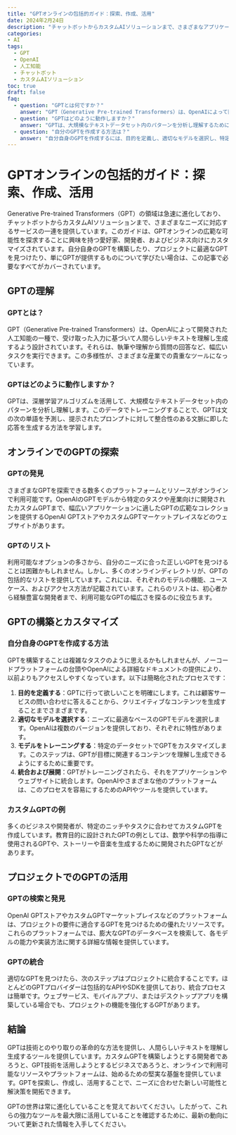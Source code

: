 ```yaml
---
title: "GPTオンラインの包括的ガイド：探索、作成、活用"
date: 2024年2月24日
description: "チャットボットからカスタムAIソリューションまで、さまざまなアプリケーションでGenerative Pre-trained Transformers（GPT）を探索し、作成し、活用するための愛好家、開発者、およびビジネス向けの詳細ガイド。"
categories:
- AI
tags:
  - GPT
  - OpenAI
  - 人工知能
  - チャットボット
  - カスタムAIソリューション
toc: true
draft: false
faq:
  - question: "GPTとは何ですか？"
    answer: "GPT（Generative Pre-trained Transformers）は、OpenAIによって開発された人工知能の一種で、受け取った入力に基づいて人間らしいテキストを理解し生成するよう設計されています。"
  - question: "GPTはどのように動作しますか？"
    answer: "GPTは、大規模なテキストデータセット内のパターンを分析し理解するために深層学習アルゴリズムを活用します。このデータでトレーニングすることで、GPTは文の次の単語を予測して、整合性のある応答を生成する方法を学習します。"
  - question: "自分のGPTを作成する方法は？"
    answer: "自分自身のGPTを作成するには、目的を定義し、適切なモデルを選択し、特定のデータセットでモデルをトレーニングし、カスタマイズされたGPTをアプリケーションまたはウェブサイトに統合および展開する必要があります。"
---
```

# GPTオンラインの包括的ガイド：探索、作成、活用

Generative Pre-trained Transformers（GPT）の領域は急速に進化しており、チャットボットからカスタムAIソリューションまで、さまざまなニーズに対応するサービスの一連を提供しています。このガイドは、GPTオンラインの広範な可能性を探求することに興味を持つ愛好家、開発者、およびビジネス向けにカスタマイズされています。自分自身のGPTを構築したり、プロジェクトに最適なGPTを見つけたり、単にGPTが提供するものについて学びたい場合は、この記事で必要なすべてがカバーされています。

## **GPTの理解**

### **GPTとは？**

GPT（Generative Pre-trained Transformers）は、OpenAIによって開発された人工知能の一種で、受け取った入力に基づいて人間らしいテキストを理解し生成するよう設計されています。それらは、執筆や理解から質問の回答など、幅広いタスクを実行できます。この多様性が、さまざまな産業での貴重なツールになっています。

### **GPTはどのように動作しますか？**

GPTは、深層学習アルゴリズムを活用して、大規模なテキストデータセット内のパターンを分析し理解します。このデータでトレーニングすることで、GPTは文の次の単語を予測し、提示されたプロンプトに対して整合性のある文脈に即した応答を生成する方法を学習します。

## **オンラインでのGPTの探索**

### **GPTの発見**

さまざまなGPTを探索できる数多くのプラットフォームとリソースがオンラインで利用可能です。OpenAIのGPTモデルから特定のタスクや産業向けに開発されたカスタムGPTまで、幅広いアプリケーションに適したGPTの広範なコレクションを提供するOpenAI GPTストアやカスタムGPTマーケットプレイスなどのウェブサイトがあります。

### **GPTのリスト**

利用可能なオプションの多さから、自分のニーズに合った正しいGPTを見つけることは困難かもしれません。しかし、多くのオンラインディレクトリが、GPTの包括的なリストを提供しています。これには、それぞれのモデルの機能、ユースケース、およびアクセス方法が記載されています。これらのリストは、初心者から経験豊富な開発者まで、利用可能なGPTの幅広さを探るのに役立ちます。

## **GPTの構築とカスタマイズ**

### **自分自身のGPTを作成する方法**

GPTを構築することは複雑なタスクのように思えるかもしれませんが、ノーコードプラットフォームの台頭やOpenAIによる詳細なドキュメントの提供により、以前よりもアクセスしやすくなっています。以下は簡略化されたプロセスです：

1. **目的を定義する**：GPTに行って欲しいことを明確にします。これは顧客サービスの問い合わせに答えることから、クリエイティブなコンテンツを生成することまでさまざまです。
2. **適切なモデルを選択する**：ニーズに最適なベースのGPTモデルを選択します。OpenAIは複数のバージョンを提供しており、それぞれに特性があります。
3. **モデルをトレーニングする**：特定のデータセットでGPTをカスタマイズします。このステップは、GPTが目標に関連するコンテンツを理解し生成できるようにするために重要です。
4. **統合および展開**：GPTがトレーニングされたら、それをアプリケーションやウェブサイトに統合します。OpenAIやさまざまな他のプラットフォームは、このプロセスを容易にするためのAPIやツールを提供しています。

### **カスタムGPTの例**

多くのビジネスや開発者が、特定のニッチやタスクに合わせてカスタムGPTを作成しています。教育目的に設計されたGPTの例としては、数学や科学の指導に使用されるGPTや、ストーリーや音楽を生成するために開発されたGPTなどがあります。

## **プロジェクトでのGPTの活用**

### **GPTの検索と発見**

OpenAI GPTストアやカスタムGPTマーケットプレイスなどのプラットフォームは、プロジェクトの要件に適合するGPTを見つけるための優れたリソースです。これらのプラットフォームでは、膨大なGPTのデータベースを検索して、各モデルの能力や実装方法に関する詳細な情報を提供しています。

### **GPTの統合**

適切なGPTを見つけたら、次のステップはプロジェクトに統合することです。ほとんどのGPTプロバイダーは包括的なAPIやSDKを提供しており、統合プロセスは簡単です。ウェブサービス、モバイルアプリ、またはデスクトップアプリを構築している場合でも、プロジェクトの機能を強化するGPTがあります。

## **結論**

GPTは技術とのやり取りの革命的な方法を提供し、人間らしいテキストを理解し生成するツールを提供しています。カスタムGPTを構築しようとする開発者であろうと、GPT技術を活用しようとするビジネスであろうと、オンラインで利用可能なリソースやプラットフォームは、始めるための堅実な基盤を提供しています。GPTを探索し、作成し、活用することで、ニーズに合わせた新しい可能性と解決策を開拓できます。

GPTの世界は常に進化していることを覚えておいてください。したがって、これらの強力なツールを最大限に活用していることを確認するために、最新の動向について更新された情報を入手してください。
